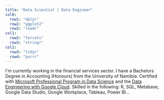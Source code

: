 ```yaml
---
title: "Data Scientist | Data Engineer"
col0:
  row1: "dplyr"
  row2: "ggplot2"
  row3: "readr"
col1:
  row2: "forcats"
  row3: "stringr"
col2:
  row3: "tidyr"
  row4: "purrr"
---
```


I'm currently working in the financial services sector. I have a Bachelors Degree in Accounting (Honours) from the University of Namibia.  Certified with [Microsoft Professional Program in Data Science](https://academy.microsoft.com/en-us/certificates/1C73C694-ED41-43BA-9B97-1F87E7FC2290) and the [Data Engineering with Google Cloud](https://www.coursera.org/account/accomplishments/specialization/certificate/WEM4BTHMEC5V). Skilled in the following: R, SQL, Metabase, Google Data Studio, Google Workplace, Tableau, Power BI...
